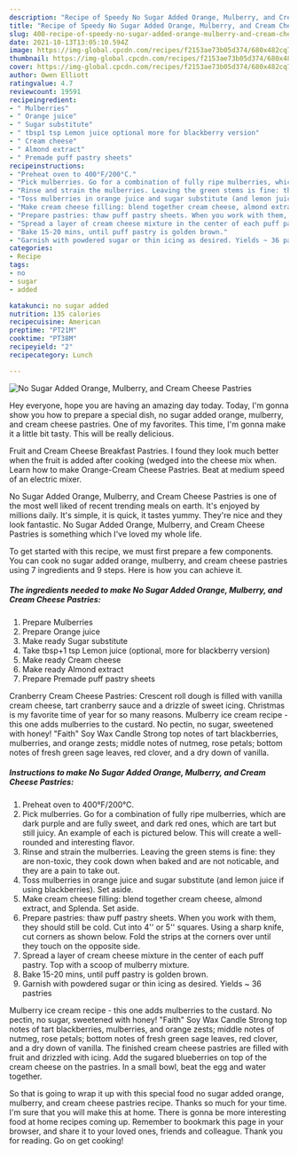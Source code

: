 ```yaml
---
description: "Recipe of Speedy No Sugar Added Orange, Mulberry, and Cream Cheese Pastries"
title: "Recipe of Speedy No Sugar Added Orange, Mulberry, and Cream Cheese Pastries"
slug: 400-recipe-of-speedy-no-sugar-added-orange-mulberry-and-cream-cheese-pastries
date: 2021-10-13T13:05:10.594Z
image: https://img-global.cpcdn.com/recipes/f2153ae73b05d374/680x482cq70/no-sugar-added-orange-mulberry-and-cream-cheese-pastries-recipe-main-photo.jpg
thumbnail: https://img-global.cpcdn.com/recipes/f2153ae73b05d374/680x482cq70/no-sugar-added-orange-mulberry-and-cream-cheese-pastries-recipe-main-photo.jpg
cover: https://img-global.cpcdn.com/recipes/f2153ae73b05d374/680x482cq70/no-sugar-added-orange-mulberry-and-cream-cheese-pastries-recipe-main-photo.jpg
author: Owen Elliott
ratingvalue: 4.7
reviewcount: 19591
recipeingredient:
- " Mulberries"
- " Orange juice"
- " Sugar substitute"
- " tbsp1 tsp Lemon juice optional more for blackberry version"
- " Cream cheese"
- " Almond extract"
- " Premade puff pastry sheets"
recipeinstructions:
- "Preheat oven to 400°F/200°C."
- "Pick mulberries. Go for a combination of fully ripe mulberries, which are dark purple and are fully sweet, and dark red ones, which are tart but still juicy. An example of each is pictured below. This will create a well-rounded and interesting flavor."
- "Rinse and strain the mulberries. Leaving the green stems is fine: they are non-toxic, they cook down when baked and are not noticable, and they are a pain to take out."
- "Toss mulberries in orange juice and sugar substitute (and lemon juice if using blackberries). Set aside."
- "Make cream cheese filling: blend together cream cheese, almond extract, and Splenda. Set aside."
- "Prepare pastries: thaw puff pastry sheets. When you work with them, they should still be cold. Cut into 4&#39;&#39; or 5&#39;&#39; squares. Using a sharp knife, cut corners as shown below. Fold the strips at the corners over until they touch on the opposite side."
- "Spread a layer of cream cheese mixture in the center of each puff pastry. Top with a scoop of mulberry mixture."
- "Bake 15-20 mins, until puff pastry is golden brown."
- "Garnish with powdered sugar or thin icing as desired. Yields ~ 36 pastries"
categories:
- Recipe
tags:
- no
- sugar
- added

katakunci: no sugar added 
nutrition: 135 calories
recipecuisine: American
preptime: "PT21M"
cooktime: "PT38M"
recipeyield: "2"
recipecategory: Lunch

---
```



![No Sugar Added Orange, Mulberry, and Cream Cheese Pastries](https://img-global.cpcdn.com/recipes/f2153ae73b05d374/680x482cq70/no-sugar-added-orange-mulberry-and-cream-cheese-pastries-recipe-main-photo.jpg)

Hey everyone, hope you are having an amazing day today. Today, I'm gonna show you how to prepare a special dish, no sugar added orange, mulberry, and cream cheese pastries. One of my favorites. This time, I'm gonna make it a little bit tasty. This will be really delicious.

Fruit and Cream Cheese Breakfast Pastries. I found they look much better when the fruit is added after cooking (wedged into the cheese mix when. Learn how to make Orange-Cream Cheese Pastries. Beat at medium speed of an electric mixer.

No Sugar Added Orange, Mulberry, and Cream Cheese Pastries is one of the most well liked of recent trending meals on earth. It's enjoyed by millions daily. It's simple, it is quick, it tastes yummy. They're nice and they look fantastic. No Sugar Added Orange, Mulberry, and Cream Cheese Pastries is something which I've loved my whole life.


To get started with this recipe, we must first prepare a few components. You can cook no sugar added orange, mulberry, and cream cheese pastries using 7 ingredients and 9 steps. Here is how you can achieve it.

<!--inarticleads1-->

##### The ingredients needed to make No Sugar Added Orange, Mulberry, and Cream Cheese Pastries:

1. Prepare  Mulberries
1. Prepare  Orange juice
1. Make ready  Sugar substitute
1. Take  tbsp+1 tsp Lemon juice (optional, more for blackberry version)
1. Make ready  Cream cheese
1. Make ready  Almond extract
1. Prepare  Premade puff pastry sheets


Cranberry Cream Cheese Pastries: Crescent roll dough is filled with vanilla cream cheese, tart cranberry sauce and a drizzle of sweet icing. Christmas is my favorite time of year for so many reasons. Mulberry ice cream recipe - this one adds mulberries to the custard. No pectin, no sugar, sweetened with honey! &#34;Faith&#34; Soy Wax Candle Strong top notes of tart blackberries, mulberries, and orange zests; middle notes of nutmeg, rose petals; bottom notes of fresh green sage leaves, red clover, and a dry down of vanilla. 

<!--inarticleads2-->

##### Instructions to make No Sugar Added Orange, Mulberry, and Cream Cheese Pastries:

1. Preheat oven to 400°F/200°C.
1. Pick mulberries. Go for a combination of fully ripe mulberries, which are dark purple and are fully sweet, and dark red ones, which are tart but still juicy. An example of each is pictured below. This will create a well-rounded and interesting flavor.
1. Rinse and strain the mulberries. Leaving the green stems is fine: they are non-toxic, they cook down when baked and are not noticable, and they are a pain to take out.
1. Toss mulberries in orange juice and sugar substitute (and lemon juice if using blackberries). Set aside.
1. Make cream cheese filling: blend together cream cheese, almond extract, and Splenda. Set aside.
1. Prepare pastries: thaw puff pastry sheets. When you work with them, they should still be cold. Cut into 4&#39;&#39; or 5&#39;&#39; squares. Using a sharp knife, cut corners as shown below. Fold the strips at the corners over until they touch on the opposite side.
1. Spread a layer of cream cheese mixture in the center of each puff pastry. Top with a scoop of mulberry mixture.
1. Bake 15-20 mins, until puff pastry is golden brown.
1. Garnish with powdered sugar or thin icing as desired. Yields ~ 36 pastries


Mulberry ice cream recipe - this one adds mulberries to the custard. No pectin, no sugar, sweetened with honey! &#34;Faith&#34; Soy Wax Candle Strong top notes of tart blackberries, mulberries, and orange zests; middle notes of nutmeg, rose petals; bottom notes of fresh green sage leaves, red clover, and a dry down of vanilla. The finished cream cheese pastries are filled with fruit and drizzled with icing. Add the sugared blueberries on top of the cream cheese on the pastries. In a small bowl, beat the egg and water together. 

So that is going to wrap it up with this special food no sugar added orange, mulberry, and cream cheese pastries recipe. Thanks so much for your time. I'm sure that you will make this at home. There is gonna be more interesting food at home recipes coming up. Remember to bookmark this page in your browser, and share it to your loved ones, friends and colleague. Thank you for reading. Go on get cooking!
